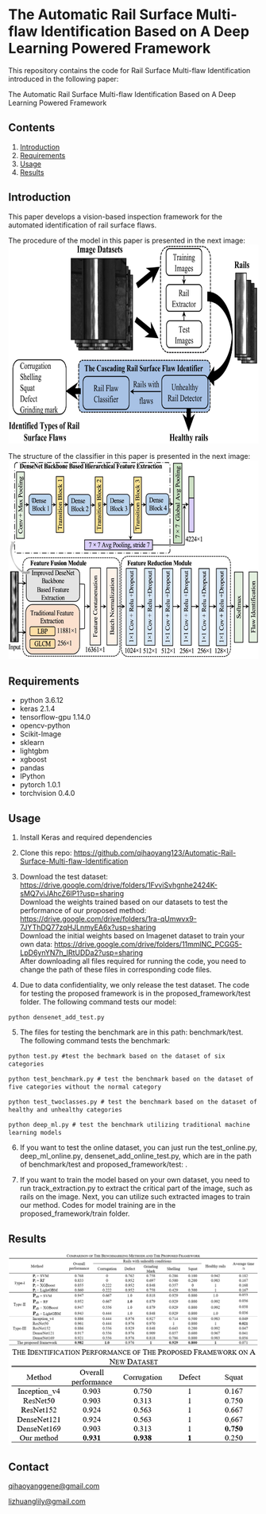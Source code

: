 # The Automatic Rail Surface Multi-flaw Identification Based on A Deep Learning Powered Framework

This repository contains the code for Rail Surface Multi-flaw Identification introduced in the following paper:

The Automatic Rail Surface Multi-flaw Identification Based on A Deep Learning Powered Framework

## Contents
1. [Introduction](#introduction)
2. [Requirements](#requirements)
3. [Usage](#usage)
4. [Results](#results)

## Introduction
This paper develops a vision-based inspection framework for the automated identification of rail surface flaws.

The procedure of the model in this paper is presented in the next image:
<img src="https://github.com/qihaoyang123/Automatic-Rail-Surface-Multi-flaw-Identification/blob/main/images/procedure.jpg" width="600" height="400">

The structure of the classifier in this paper is presented in the next image:
<img src="https://github.com/qihaoyang123/Automatic-Rail-Surface-Multi-flaw-Identification/blob/main/images/structure.jpg" width="600" height="400">

## Requirements
* python 3.6.12
* keras 2.1.4
* tensorflow-gpu 1.14.0
* opencv-python
* Scikit-Image
* sklearn
* lightgbm
* xgboost
* pandas
* IPython
* pytorch 1.0.1
* torchvision 0.4.0

## Usage
1. Install Keras and required dependencies

2. Clone this repo: https://github.com/qihaoyang123/Automatic-Rail-Surface-Multi-flaw-Identification

3. Download the test dataset: https://drive.google.com/drive/folders/1FvviSvhgnhe2424K-sMQ7viJAhcZ6lP1?usp=sharing  
   Download the weights trained based on our datasets to test the performance of our proposed method: https://drive.google.com/drive/folders/1ra-qUmwvx9-7JYThDQ77zqHJLnmyEA6x?usp=sharing  
   Download the initial weights based on Imagenet dataset to train your own data: https://drive.google.com/drive/folders/11mmlNC_PCGG5-LpD6ynYN7h_lRtUDDa2?usp=sharing  
   After downloading all files required for running the code, you need to change the path of these files in corresponding code files. 
   
4. Due to data confidentiality, we only release the test dataset. The code for testing the proposed framework is in the proposed_framework/test folder. The following command tests our model:
	
```
python densenet_add_test.py
```

5. The files for testing the benchmark are in this path: benchmark/test.  
The following command tests the benchmark:
```
python test.py #test the bechmark based on the dataset of six categories
``` 
```
python test_benchmark.py # test the benchmark based on the dataset of five categories without the normal category
``` 
```
python test_twoclasses.py # test the benchmark based on the dataset of healthy and unhealthy categories
``` 
```
python deep_ml.py # test the benchmark utilizing traditional machine learning models
``` 

6. If you want to test the online dataset, you can just run the test_online.py, deep_ml_online.py, densenet_add_online_test.py, which are in the path of benchmark/test and proposed_framework/test: .

7. If you want to train the model based on your own dataset, you need to run track_extraction.py to extract the critical part of the image, such as rails on the image. Next, you can utilize such extracted images to train our method. Codes for model training are in the proposed_framework/train folder.

## Results

![image](https://github.com/qihaoyang123/Automatic-Rail-Surface-Multi-flaw-Identification/blob/main/images/result.png)
![image](https://github.com/qihaoyang123/Automatic-Rail-Surface-Multi-flaw-Identification/blob/main/images/result2.png)

## Contact
qihaoyanggene@gmail.com

lizhuanglily@gmail.com

